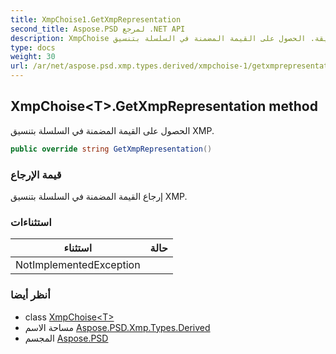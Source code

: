 ```yaml
---
title: XmpChoise1.GetXmpRepresentation
second_title: Aspose.PSD لمرجع .NET API
description: XmpChoise طريقة. الحصول على القيمة المضمنة في السلسلة بتنسيق XMP.
type: docs
weight: 30
url: /ar/net/aspose.psd.xmp.types.derived/xmpchoise-1/getxmprepresentation/
---
```

## XmpChoise&lt;T&gt;.GetXmpRepresentation method

الحصول على القيمة المضمنة في السلسلة بتنسيق XMP.

```csharp
public override string GetXmpRepresentation()
```

### قيمة الإرجاع

إرجاع القيمة المضمنة في السلسلة بتنسيق XMP.

### استثناءات

| استثناء | حالة |
| --- | --- |
| NotImplementedException |  |

### أنظر أيضا

* class [XmpChoise&lt;T&gt;](../)
* مساحة الاسم [Aspose.PSD.Xmp.Types.Derived](../../xmpchoise-1/)
* المجسم [Aspose.PSD](../../../)


